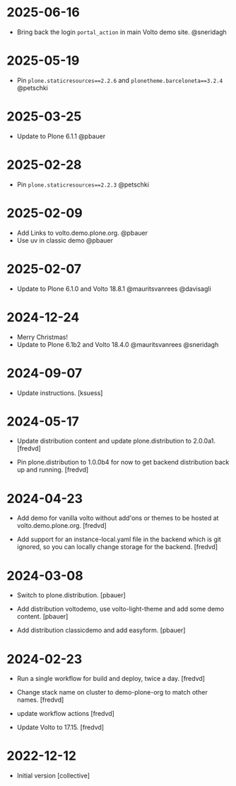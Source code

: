 # 2025-06-16

- Bring back the login `portal_action` in main Volto demo site. @sneridagh

# 2025-05-19

- Pin `plone.staticresources==2.2.6` and `plonetheme.barceloneta==3.2.4` @petschki

# 2025-03-25

- Update to Plone 6.1.1 @pbauer

# 2025-02-28

- Pin `plone.staticresources==2.2.3` @petschki

# 2025-02-09

- Add Links to volto.demo.plone.org. @pbauer
- Use uv in classic demo @pbauer

# 2025-02-07

- Update to Plone 6.1.0 and Volto 18.8.1 @mauritsvanrees @davisagli

# 2024-12-24

- Merry Christmas!
- Update to Plone 6.1b2 and Volto 18.4.0 @mauritsvanrees @sneridagh

# 2024-09-07

- Update instructions. [ksuess]


# 2024-05-17

- Update distribution content and update plone.distribution to 2.0.0a1. [fredvd]

- Pin plone.distribution to 1.0.0b4 for now to get backend distribution back up and running. [fredvd]

# 2024-04-23

- Add demo for vanilla volto without add'ons or themes to be hosted at volto.demo.plone.org. [fredvd]

- Add support for an instance-local.yaml file in the backend which is git ignored, so you can locally change storage for the backend. [fredvd]

# 2024-03-08

- Switch to plone.distribution. [pbauer]

- Add distribution voltodemo, use volto-light-theme and add some demo content. [pbauer]

- Add distribution classicdemo and add easyform. [pbauer]

# 2024-02-23

- Run a single workflow for build and deploy, twice a day. [fredvd]

- Change stack name on cluster to demo-plone-org to match other names. [fredvd]

- update workflow actions [fredvd]

- Update Volto to 17.15. [fredvd]

# 2022-12-12

- Initial version [collective]
